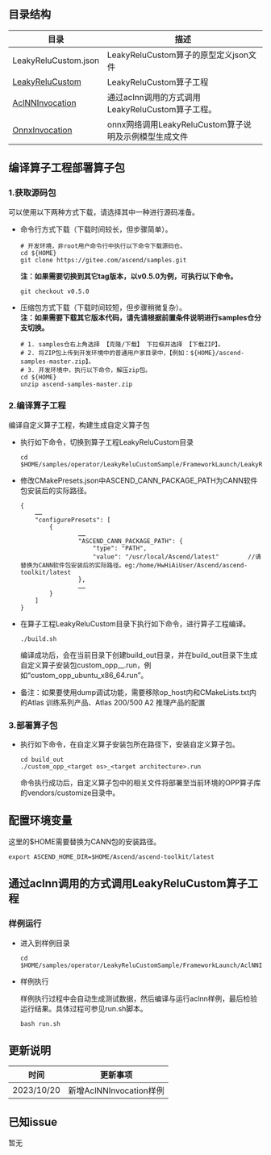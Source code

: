 ## 目录结构
| 目录                  | 描述                   |
|---------------------|----------------------|
| LeakyReluCustom.json       | LeakyReluCustom算子的原型定义json文件 |
| [LeakyReluCustom](./LeakyReluCustom)       | LeakyReluCustom算子工程 |
| [AclNNInvocation](./AclNNInvocation) | 通过aclnn调用的方式调用LeakyReluCustom算子工程。 |
| [OnnxInvocation](./OnnxInvocation) | onnx网络调用LeakyReluCustom算子说明及示例模型生成文件 |


## 编译算子工程部署算子包

### 1.获取源码包
    
 可以使用以下两种方式下载，请选择其中一种进行源码准备。

 - 命令行方式下载（下载时间较长，但步骤简单）。

   ```    
   # 开发环境，非root用户命令行中执行以下命令下载源码仓。    
   cd ${HOME}     
   git clone https://gitee.com/ascend/samples.git
   ```
   **注：如果需要切换到其它tag版本，以v0.5.0为例，可执行以下命令。**
   ```
   git checkout v0.5.0
   ```   
 - 压缩包方式下载（下载时间较短，但步骤稍微复杂）。   
   **注：如果需要下载其它版本代码，请先请根据前置条件说明进行samples仓分支切换。**   
   ``` 
   # 1. samples仓右上角选择 【克隆/下载】 下拉框并选择 【下载ZIP】。    
   # 2. 将ZIP包上传到开发环境中的普通用户家目录中，【例如：${HOME}/ascend-samples-master.zip】。     
   # 3. 开发环境中，执行以下命令，解压zip包。     
   cd ${HOME}    
   unzip ascend-samples-master.zip
   ```

### 2.编译算子工程

  编译自定义算子工程，构建生成自定义算子包

  - 执行如下命令，切换到算子工程LeakyReluCustom目录

    ```
    cd $HOME/samples/operator/LeakyReluCustomSample/FrameworkLaunch/LeakyReluCustom
    ```

  - 修改CMakePresets.json中ASCEND_CANN_PACKAGE_PATH为CANN软件包安装后的实际路径。

        
    ```    
    {
        ……
        "configurePresets": [
            {
                    ……
                    "ASCEND_CANN_PACKAGE_PATH": {
                        "type": "PATH",
                        "value": "/usr/local/Ascend/latest"        //请替换为CANN软件包安装后的实际路径。eg:/home/HwHiAiUser/Ascend/ascend-toolkit/latest
                    },
                    ……
            }
        ]
    }
    ```
  - 在算子工程LeakyReluCustom目录下执行如下命令，进行算子工程编译。

    ```
    ./build.sh
    ```
    编译成功后，会在当前目录下创建build_out目录，并在build_out目录下生成自定义算子安装包custom_opp_<target os>_<target architecture>.run，例如“custom_opp_ubuntu_x86_64.run”。
- 备注：如果要使用dump调试功能，需要移除op_host内和CMakeLists.txt内的Atlas 训练系列产品、Atlas 200/500 A2 推理产品的配置

### 3.部署算子包

  - 执行如下命令，在自定义算子安装包所在路径下，安装自定义算子包。

    ```
    cd build_out
    ./custom_opp_<target os>_<target architecture>.run
    ```
    
    命令执行成功后，自定义算子包中的相关文件将部署至当前环境的OPP算子库的vendors/customize目录中。

## 配置环境变量

  这里的\$HOME需要替换为CANN包的安装路径。
  ```
  export ASCEND_HOME_DIR=$HOME/Ascend/ascend-toolkit/latest
  ```

## 通过aclnn调用的方式调用LeakyReluCustom算子工程

### 样例运行

  - 进入到样例目录
        
    ```    
    cd $HOME/samples/operator/LeakyReluCustomSample/FrameworkLaunch/AclNNInvocation
    ```

  - 样例执行          

    样例执行过程中会自动生成测试数据，然后编译与运行aclnn样例，最后检验运行结果。具体过程可参见run.sh脚本。
    ```
    bash run.sh
    ```

## 更新说明
  | 时间 | 更新事项 |
|----|------|
| 2023/10/20 | 新增AclNNInvocation样例 |
  

## 已知issue

  暂无